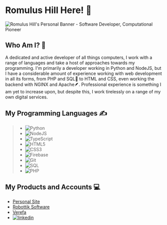 # Romulus Hill Here! 👋

<img src="https://github.com/romulushill/romulushill/blob/5a554e5ef9a4708549371284ea8f5be88e3dcb12/Romulus%20Hill.png" alt="Romulus Hill's Personal Banner - Software Developer, Computational Pioneer">

## Who Am I? 💁

A dedicated and active developer of all things computers, I work with a range of languages and take a host of approaches towards my programming. I'm primarily a developer working in Python and NodeJS, but I have a considerable amount of experience working with web development in all its forms, from PHP and SQL🐬 to HTML and CSS, even working the backend with NGINX and Apache🪶. Professional experience is something I am yet to increase upon, but despite this, I work tirelessly on a range of my own digital services.

## My Programming Languages ✍️
> - ![Python](https://img.shields.io/badge/Python-4B8BBE?style=for-the-badge&logo=Python&logoColor=white)
> - ![NodeJS](https://img.shields.io/badge/Nodejs-3c873a?style=for-the-badge&logo=Nodejs&logoColor=white)
> - ![TypeScript](https://img.shields.io/badge/TypeScript-000000?style=for-the-badge&logo=TypeScript&logoColor=white)
> - ![HTML5](https://img.shields.io/badge/HTML5-000000?style=for-the-badge&logo=HTML5&logoColor=white)
> - ![CSS3](https://img.shields.io/badge/CSS3-000000?style=for-the-badge&logo=CSS3&logoColor=white)
> - ![Firebase](https://img.shields.io/badge/Firebase-000000?style=for-the-badge&logo=Firebase&logoColor=white)
> - ![Git](https://img.shields.io/badge/Git-000000?style=for-the-badge&logo=Git&logoColor=white)
> - ![SQL](https://img.shields.io/badge/SQL-000000?style=for-the-badge&logo=SQL&logoColor=white)
> - ![PHP](https://img.shields.io/badge/PHP-000000?style=for-the-badge&logo=PHP&logoColor=white)

## My Products and Accounts 💻


- <a href="https://romulushill.co.uk/">Personal Site</a>
- <a href="https://robottik.com/">Robottik Software</a>
- <a href="https://verefa.com/">Verefa</a>
- <a href="https://www.linkedin.com/in/romulushill/">![linkedin](https://img.shields.io/badge/Linkedin-000000?style=for-the-badge&logo=Linkedin&logoColor=white)</a>
